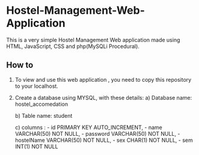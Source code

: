 # Hostel-Management-Web-Application
This is a very simple Hostel Management Web application made using HTML, JavaScript, CSS and php(MySQLi Procedural).

## How to 
1. To view and use this web application , you need to copy this repository to your localhost.
2. Create a database using MYSQL, with these details:
      a) Database name: hostel_accomedation
      
      b) Table name: student
      
      c) columns : - id PRIMARY KEY AUTO_INCREMENT,
                   - name VARCHAR(50) NOT NULL,
                   - password VARCHAR(50) NOT NULL,
                   - hostelName VARCHAR(50) NOT NULL,
                   - sex CHAR(1) NOT NULL,
                   - sem INT(1) NOT NULL
       
